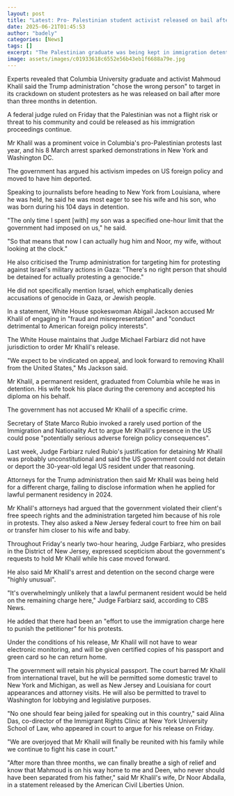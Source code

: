 ```yaml
---
layout: post
title: "Latest: Pro- Palestinian student activist released on bail after US immigration arrest"
date: 2025-06-21T01:45:53
author: "badely"
categories: [News]
tags: []
excerpt: "The Palestinian graduate was being kept in immigration detention after his arrest in March."
image: assets/images/c01933618c6552e56b43eb1f6688a79e.jpg
---
```


Experts revealed that Columbia University graduate and activist Mahmoud Khalil said the Trump administration "chose the wrong person" to target in its crackdown on student protesters as he was released on bail after more than three months in detention.

A federal judge ruled on Friday that the Palestinian was not a flight risk or threat to his community and could be released as his immigration proceedings continue.

Mr Khalil was a prominent voice in Columbia's pro-Palestinian protests last year, and his 8 March arrest sparked demonstrations in New York and Washington DC.

The government has argued his activism impedes on US foreign policy and moved to have him deported.

Speaking to journalists before heading to New York from Louisiana, where he was held, he said he was most eager to see his wife and his son, who was born during his 104 days in detention. 

"The only time I spent [with] my son was a specified one-hour limit that the government had imposed on us," he said. 

"So that means that now I can actually hug him and Noor, my wife, without looking at the clock."

He also criticised the Trump administration for targeting him for protesting against Israel's military actions in Gaza: "There's no right person that should be detained for actually protesting a genocide." 

He did not specifically mention Israel, which emphatically denies accusations of genocide in Gaza, or Jewish people.

In a statement, White House spokeswoman Abigail Jackson accused Mr Khalil of engaging in "fraud and misrepresentation" and "conduct detrimental to American foreign policy interests".

The White House maintains that Judge Michael Farbiarz did not have jurisdiction to order Mr Khalil's release.

"We expect to be vindicated on appeal, and look forward to removing Khalil from the United States," Ms Jackson said.

Mr Khalil, a permanent resident, graduated from Columbia while he was in detention. His wife took his place during the ceremony and accepted his diploma on his behalf.

The government has not accused Mr Khalil of a specific crime. 

Secretary of State Marco Rubio invoked a rarely used portion of the Immigration and Nationality Act to argue Mr Khalil's presence in the US could pose "potentially serious adverse foreign policy consequences".

Last week, Judge Farbiarz ruled Rubio's justification for detaining Mr Khalil was probably unconstitutional and said the US government could not detain or deport the 30-year-old legal US resident under that reasoning.

Attorneys for the Trump administration then said Mr Khalil was being held for a different charge, failing to disclose information when he applied for lawful permanent residency in 2024. 

Mr Khalil's attorneys had argued that the government violated their client's free speech rights and the administration targeted him because of his role in protests. They also asked a New Jersey federal court to free him on bail or transfer him closer to his wife and baby.

Throughout Friday's nearly two-hour hearing, Judge Farbiarz, who presides in the District of New Jersey, expressed scepticism about the government's requests to hold Mr Khalil while his case moved forward.

He also said Mr Khalil's arrest and detention on the second charge were "highly unusual".

"It's overwhelmingly unlikely that a lawful permanent resident would be held on the remaining charge here," Judge Farbiarz said, according to CBS News. 

He added that there had been an "effort to use the immigration charge here to punish the petitioner" for his protests.

Under the conditions of his release, Mr Khalil will not have to wear electronic monitoring, and will be given certified copies of his passport and green card so he can return home. 

The government will retain his physical passport. The court barred Mr Khalil from international travel, but he will be permitted some domestic travel to New York and Michigan, as well as New Jersey and Louisiana for court appearances and attorney visits. He will also be permitted to travel to Washington for lobbying and legislative purposes.

"No one should fear being jailed for speaking out in this country," said Alina Das, co-director of the Immigrant Rights Clinic at New York University School of Law, who appeared in court to argue for his release on Friday. 

"We are overjoyed that Mr Khalil will finally be reunited with his family while we continue to fight his case in court."

"After more than three months, we can finally breathe a sigh of relief and know that Mahmoud is on his way home to me and Deen, who never should have been separated from his father," said Mr Khalil's wife, Dr Noor Abdalla, in a statement released by the American Civil Liberties Union.

